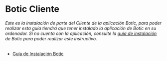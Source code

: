 # Botic Cliente

###### Este es la instalación de parte del Cliente de la aplicación Botic, para poder realizar esta guía tiendrá que tener instalado la aplicación de Botic en su ordenador. Si no cuenta con la aplicación, consulte la [guía de instalación](https://github.com/Luisgc98/Boticenv1/blob/main/README.md) de Botic para poder realizar este instructivo.
  - [Guía de Instalación Botic](https://github.com/Luisgc98/Boticenv1/blob/main/README.md)
